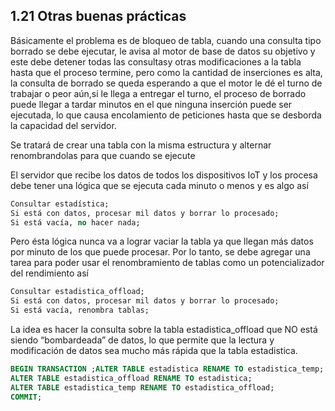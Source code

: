 ## 1.21 Otras buenas prácticas

Básicamente el problema es de bloqueo de tabla, cuando una consulta tipo borrado
se debe ejecutar, le avisa al motor de base de datos su objetivo y este debe
detener todas las consultasy otras modificaciones a la tabla hasta que el
proceso termine, pero como la cantidad de inserciones es alta, la consulta de
borrado se queda esperando a que el motor le dé el turno de trabajar o peor
aún,si le llega a entregar el turno, el proceso de borrado puede llegar a tardar
minutos en el que ninguna inserción puede ser ejecutada, lo que causa
encolamiento de peticiones hasta que se desborda la capacidad del servidor.

Se tratará de crear una tabla con la misma estructura y alternar renombrandolas
para que cuando se ejecute

El servidor que recibe los datos de todos los dispositivos IoT y los procesa
debe tener una lógica que se ejecuta cada minuto o menos y es algo así

``` sql
Consultar estadística;
Si está con datos, procesar mil datos y borrar lo procesado;
Si está vacía, no hacer nada;
```

Pero ésta lógica nunca va a lograr vaciar la tabla ya que llegan más datos por
minuto de los que puede procesar. Por lo tanto, se debe agregar una tarea para
poder usar el renombramiento de tablas como un potencializador del rendimiento
así

``` sql
Consultar estadistica_offload;
Si está con datos, procesar mil datos y borrar lo procesado;
Si está vacía, renombra tablas;
```

La idea es hacer la consulta sobre la tabla estadistica_offload que NO está
siendo “bombardeada” de datos, lo que permite que la lectura y modificación de
datos sea mucho más rápida que la tabla estadistica.

``` sql
BEGIN TRANSACTION ;ALTER TABLE estadistica RENAME TO estadistica_temp;
ALTER TABLE estadistica_offload RENAME TO estadistica;
ALTER TABLE estadistica_temp RENAME TO estadistica_offload;
COMMIT;
```

